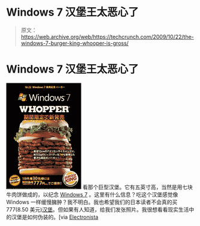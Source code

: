 # Windows 7 汉堡王太恶心了

> 原文：<https://web.archive.org/web/https://techcrunch.com/2009/10/22/the-windows-7-burger-king-whooper-is-gross/>

# Windows 7 汉堡王太恶心了

[![bk_poster](img/a3f9cd8b5b3908da43cd3b2f7a905a07.png "bk_poster")](https://web.archive.org/web/20230308181752/https://techcrunch.com/wp-content/uploads/2009/10/bk_poster091014_02.jpg) 看那个巨型汉堡。它有五英寸高，当然是用七块牛肉饼做成的，以纪念 [Windows 7](https://web.archive.org/web/20230308181752/http://www.crunchgear.com/tag/windows-7/) 。这里有什么信息？吃这个汉堡感觉像 Windows 一样缓慢臃肿？我不明白。我也希望我们的日本读者不会真的买 777(8.50 美元)[汉堡](https://web.archive.org/web/20230308181752/http://www.burgerkingjapan.co.jp/news/win7.php)。但如果有人知道，给我们发张照片。我很想看看现实生活中的汉堡是如何伪装的。[via [ Electronista](https://web.archive.org/web/20230308181752/http://www.electronista.com/articles/09/10/21/microsoft.promos.win.7.with.bk.deal/)
